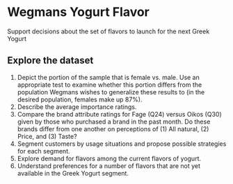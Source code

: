 # Wegmans Yogurt Flavor
Support decisions about the set of flavors to launch for the next Greek Yogurt

## **Explore the dataset**
1. Depict the portion of the sample that is female vs. male. Use an appropriate test to examine whether this portion differs from the population Wegmans wishes to generalize these results to (in the desired population, females make up 87%). 
2. Describe the average importance ratings.
3. Compare the brand attribute ratings for Fage (Q24) versus Oikos (Q30) given by those who purchased a brand in the past month. Do these brands differ from one another on perceptions of (1) All natural, (2) Price, and (3) Taste? 
4. Segment customers by usage situations and propose possible strategies for each segment.
5. Explore demand for flavors among the current flavors of yogurt.
6. Understand preferences for a number of flavors that are not yet available in the Greek Yogurt segment.
